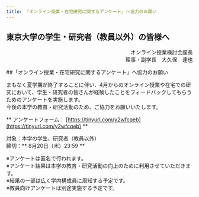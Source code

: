 ```yaml
---
title: 「オンライン授業・在宅研究に関するアンケート」へ協力のお願い
---
```


## 東京大学の学生・研究者（教員以外）の皆様へ

<div style="text-align: right;">オンライン授業検討会座長</div>
<div style="text-align: right;">理事・副学長　大久保　達也</div>

##「オンライン授業・在宅研究に関するアンケート」へ協力のお願い

まもなく夏学期が終了することに伴い、4月からのオンライン授業や在宅での研究において、学生・研究者の皆さんが経験したことをフィードバックしてもらうためのアンケートを実施します。  
 今後の本学の教育・研究活動のため、ご協力をお願いいたします。  

** アンケートフォーム： [https://tinyurl.com/y2wfcqeb](https://tinyurl.com/y2wfcqeb) **

対象：本学の学生、研究者（教員以外）  
締切：** 8月20日（木）23:59 **  

※アンケートは匿名で行われます。  
※アンケート結果は本学の教育・研究活動の向上のために利用させていただきます。  
※結果の一部は広く学内構成員に周知する予定です。  
※教員向けアンケートは別途実施する予定です。  
